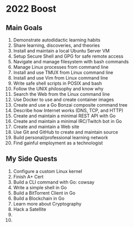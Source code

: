 # 2022 Boost

## Main Goals

1.  Demonstrate autodidactic learning habits
2.  Share learning, discoveries, and theories
3.  Install and maintain a local Ubuntu Server VM
4.  Setup Secure Shell and GPG for safe remote access
5.  Navigate and manage filesystem with bash commands
7.  Manage Linux processes from command line
8.  Install and use TMUX from Linux command line
9.  Install and use Vim from Linux command line
10. Write safe shell scripts in POSIX and bash
6.  Follow the UNIX philosophy and know why
11. Search the Web from the Linux command line
12. Use Docker to use and create container images
13. Create and use a Go Bonzai composite command tree
14. Describe how Internet works (DNS, TCP, and HTTP)
15. Create and maintain a minimal REST API with Go
16. Create and maintain a minimal IRC/Twitch bot in Go
17. Create and maintain a Web site
18. Use Git and GitHub to create and maintain source
19. Build personal/professional learning network
20. Find gainful employment as a technologist

## My Side Quests

1. Configure a custom Linux kernel
2. Finish A+ Cert
3. Build a CLI command with Go: cowsay
4. Write a simple shell in Go
5. Build a BitTorrent Client in Go
6. Build a Blockchain in Go
7. Learn more about Cryptography
8. Hack a Satellite
9. 
10. 
